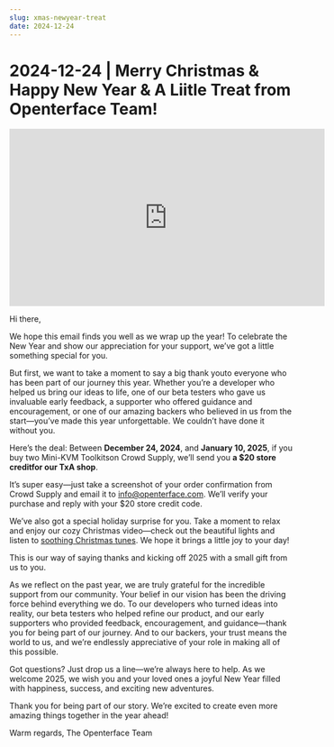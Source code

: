 ```yaml
---
slug: xmas-newyear-treat
date: 2024-12-24
---
```


# 2024-12-24 | Merry Christmas & Happy New Year & A Liitle Treat from Openterface Team!

<iframe width="560" height="315" src="https://www.youtube.com/embed/wEWAhXCXQ1E?si=RU4QVXxP_Fi6WAu_" title="YouTube video player" frameborder="0" allow="accelerometer; autoplay; clipboard-write; encrypted-media; gyroscope; picture-in-picture; web-share" referrerpolicy="strict-origin-when-cross-origin" allowfullscreen></iframe>

Hi there,

We hope this email finds you well as we wrap up the year! To celebrate the New Year and show our appreciation for your support, we’ve got a little something special for you.

But first, we want to take a moment to say a big thank youto everyone who has been part of our journey this year. Whether you’re a developer who helped us bring our ideas to life, one of our beta testers who gave us invaluable early feedback, a supporter who offered guidance and encouragement, or one of our amazing backers who believed in us from the start—you’ve made this year unforgettable. We couldn’t have done it without you.

Here’s the deal:
Between **December 24, 2024**, and **January 10, 2025**, if you buy two Mini-KVM Toolkitson Crowd Supply, we’ll send you **a $20 store creditfor our TxA shop**.

It’s super easy—just take a screenshot of your order confirmation from Crowd Supply and email it to [info@openterface.com](mailto:info@openterface.com). We’ll verify your purchase and reply with your $20 store credit code.

We’ve also got a special holiday surprise for you. Take a moment to relax and enjoy our cozy Christmas video—check out the beautiful lights and listen to [soothing Christmas tunes](https://www.youtube.com/watch?v=wEWAhXCXQ1E). We hope it brings a little joy to your day!

This is our way of saying thanks and kicking off 2025 with a small gift from us to you.

As we reflect on the past year, we are truly grateful for the incredible support from our community. Your belief in our vision has been the driving force behind everything we do. To our developers who turned ideas into reality, our beta testers who helped refine our product, and our early supporters who provided feedback, encouragement, and guidance—thank you for being part of our journey. And to our backers, your trust means the world to us, and we’re endlessly appreciative of your role in making all of this possible.

Got questions? Just drop us a line—we’re always here to help. As we welcome 2025, we wish you and your loved ones a joyful New Year filled with happiness, success, and exciting new adventures.

Thank you for being part of our story. We’re excited to create even more amazing things together in the year ahead!

Warm regards,
The Openterface Team